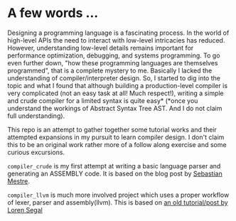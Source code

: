 # A few words ...
Designing a programming language is a fascinating process.
In the world of high-level APIs the need to interact with low-level
intricacies has reduced. However, understanding low-level details 
remains important for performance optimization, debugging, 
and systems programming. To go even further down, "how these 
programming languages are themselves programmed", that is a complete
mystery to me. Basically I lacked the understanding
of compiler/interpreter design. So, I started to dig into the
topic and what I found that although building a production-level
compiler is very complicated (not an easy task at all! Much respect!),
writing a simple and crude compiler for a limited syntax is
quite easy* (*once you understand the workings of Abstract Syntax Tree AST.
And I do not claim full understanding).

This repo is an attempt to gather together some tutorial works
and their attempted expansions in my pursuit to learn compiler
design. I don't claim this to be an original work rather more
of a follow along exercise and some curious excursions.

`compiler_crude` is my first attempt at writing a basic language parser
and generating an ASSEMBLY code. It is based on the blog post by [Sebastian
Mestre](https://sebmestre.blogspot.com/2023/11/en-writing-compiler-is-surprisingly.html).

`compiler_llvm` is much more involved project which uses a proper
workflow of lexer, parser and assembly(llvm). This is based on [an old
tutorial/post by Loren Segal](https://gnuu.org/2009/09/18/writing-your-own-toy-compiler/)